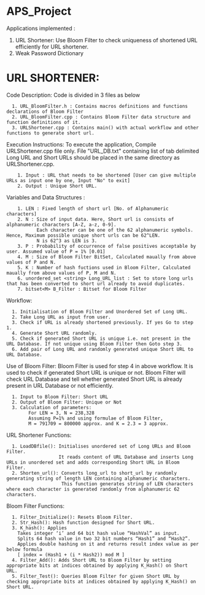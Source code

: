 # APS_Project

Applications implemented :
  1. URL Shortener: Use Bloom Filter to check uniqueness of shortened URL efficiently for URL shortener.
  2. Weak Password Dictionary
  
# URL SHORTENER:
 
   Code Description: 
   Code is divided in 3 files as below
   
      1. URL_BloomFilter.h : Contains macros definitions and functions declarations of Bloom Filter
      2. URL_BloomFilter.cpp : Contains Bloom Filter data structure and function definitions of it.
      3. URLShortener.cpp : Contains main() with actual workflow and other functions to generate short url.

   Execution Instructions:
      To execute the application, Compile URLShortener.cpp file only.
      File "URL_DB.txt" containing list of tab delimited Long URL and Short URLs should be placed in the same directory as URLShortener.cpp.
      
        1. Input : URL that needs to be shortened [User can give multiple URLs as input one by one, Input "No" to exit]
        2. Output : Unique Short URL.
      
   Variables and Data Structures :
   
        1. LEN : Fixed length of short url [No. of Alphanumeric characters]
        2. N : Size of input data. Here, Short url is consists of alphanumeric characters [A-Z, a-z, 0-9].
               Each character can be one of the 62 alphanumeric symbols. Hence, Maximum possible unique short urls can be 62^LEN.
               N is 62^3 as LEN is 3.
        3. P : Probability of occurrence of false positives acceptable by user. Assumed value of P = 1% [0.01]
        4. M : Size of Bloom Filter BitSet, Calculated maually from above values of P and N.
        5. K : Number of hash fuctions used in Bloom Filter, Calculated maually from above values of P, M and N.
        6. unordered_set <string> Long_URL_list : Set to store long urls that has been converted to short url already to avoid duplicates.
        7. bitset<M> B_Filter : Bitset for Bloom Filter
    
   Workflow:
   
      1. Initialisation of Bloom Filter and Unordered Set of Long URL.
      2. Take Long URL as input from user.
      3. Check if URL is already shortened previously. If yes Go to step 1.
      4. Generate Short URL randomly.
      5. Check if generated Short URL is unique i.e. not present in the URL Database. If not unique using Bloom Filter then Goto step 3.
      6. Add pair of Long URL and randomly generated unique Short URL to URL Database.

  Use of Bloom Filter:
	  Bloom Filter is used for step 4 in above workflow. It is used to check if generated Short URL is unique or not. 
    Bloom Filter will check URL Database and tell whether generated Short URL is already present in URL Database or not efficiently.

      1. Input to Bloom Filter: Short URL 
      2. Output of Bloom Filter: Unique or Not
      3. Calculation of parameters:
            For LEN = 3, N = 238,328 
            Assuming P=1% and using formulae of Bloom Filter, 
            M = 791709 = 800000 approx. and K = 2.3 = 3 approx.
    
   URL Shortener Functions:
   
      1. LoadDBfile(): Initialises unordered set of Long URLs and Bloom Filter. 
                       It reads content of URL Database and inserts Long URLs in unordered set and adds corresponding Short URL in Bloom Filter.
      2. Shorten_url(): Converts long_url to short_url by randomly generating string of length LEN containing alphanumeric characters. 
                        This function generates string of LEN characters where each character is generated randomly from alphanumeric 62 characters.

   Bloom Filter Functions:
   
      1. Filter_Initialize(): Resets Bloom Filter.
      2. Str_Hash(): Hash function designed for Short URL.
      3. K_hash(): Applies 
        Takes integer ‘i’ and 64 bit hash value “HashVal” as input.
        Splits 64 hash value in two 32 bit numbers “Hash1” and “Hash2”.
        Applies double hashing on it and returns result index value as per below formula	
        [ index = (Hash1 + (i * Hash2)) mod M ]
      4. Filter_Add(): Adds Short URL to Bloom Filter by setting appropriate bits at indices obtained by applying K_Hash() on Short URL.
      5. Filter_Test(): Queries Bloom Filter for given Short URL by checking appropriate bits at indices obtained by applying K_Hash() on Short URL.

